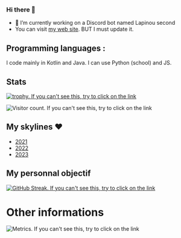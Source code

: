 ### Hi there 👋

- 🔭 I’m currently working on a Discord bot named Lapinou second
- You can visit [my web site](https://alexiscomete.github.io). BUT I must update it.

## Programming languages :

I code mainly in Kotlin and Java. I can use Python (school) and JS.

## Stats

[![trophy. If you can't see this, try to click on the link](https://github-profile-trophy.vercel.app/?username=Alexiscomete)](https://github.com/ryo-ma/github-profile-trophy)

![Visitor count. If you can't see this, try to click on the link](https://visitor-badge.laobi.icu/badge?page_id=Alexiscomete.Alexiscomete)

## My skylines ❤

- [2021](https://skyline.github.com/alexiscomete/2021)
- [2022](https://skyline.github.com/alexiscomete/2022)
- [2023](https://skyline.github.com/alexiscomete/2023)

## My personnal objectif

[![GitHub Streak. If you can't see this, try to click on the link](http://github-readme-streak-stats.herokuapp.com?user=Alexiscomete&theme=black)](https://git.io/streak-stats)

# Other informations

![Metrics. If you can't see this, try to click on the link](https://metrics.lecoq.io/Alexiscomete?template=classic&languages=1&achievements=1&lines=1&isocalendar=1&people=1&base=header%2C%20activity%2C%20community%2C%20repositories%2C%20metadata&base.indepth=false&base.hireable=false&base.skip=false&isocalendar=false&isocalendar.duration=half-year&languages=false&languages.ignored=ASP.NET&languages.limit=8&languages.threshold=0%25&languages.other=false&languages.colors=github&languages.sections=most-used&languages.indepth=false&languages.analysis.timeout=15&languages.analysis.timeout.repositories=7.5&languages.categories=markup%2C%20programming&languages.recent.categories=markup%2C%20programming&languages.recent.load=300&languages.recent.days=14&lines=false&lines.sections=base&lines.repositories.limit=4&lines.history.limit=1&people=false&people.limit=24&people.identicons=false&people.identicons.hide=false&people.size=28&people.types=followers%2C%20following&people.shuffle=false&achievements=false&achievements.threshold=X&achievements.secrets=true&achievements.display=detailed&achievements.limit=0&config.timezone=Europe%2FParis)
